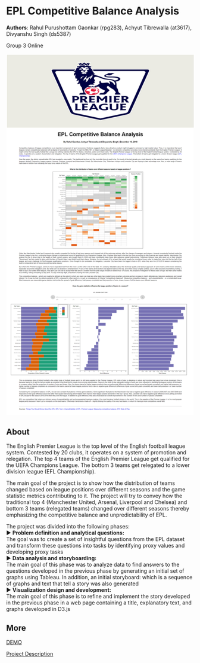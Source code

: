 # EPL Competitive Balance Analysis

**Authors**: Rahul Purushottam Gaonkar (rpg283), Achyut Tibrewalla (at3617), Divyanshu Singh (ds5387)

Group 3 Online

![Page_Screenshot](images/Page_Screenshot.png)

## About
The English Premier League is the top level of the English football league system. Contested by 20 clubs, it operates on a system of promotion and relegation. The top 4 teams of the English Premier League get qualified for the UEFA Champions League. The bottom 3 teams get relegated to a lower division league (EFL Championship).  

The main goal of the project is to show how the distribution of teams changed based on league positions over different seasons and the game statistic metrics contributing to it. The project will try to convey how the traditional top 4 (Manchester United, Arsenal, Liverpool and Chelsea) and bottom 3 teams (relegated teams) changed over different seasons thereby emphasizing the competitive balance and unpredictability of EPL.

The project was divided into the following phases:<br>
► **Problem definition and analytical questions:**<br>
The goal was to create a set of insightful questions from the EPL dataset and transform these questions into tasks by identifying proxy values and developing proxy tasks<br>
► **Data analysis and storyboarding:**<br>
The main goal of this phase was to analyze data to find answers to the questions developed in the previous phase by generating an initial set of graphs using Tableau. In addition, an initial storyboard: which is a sequence of graphs and text that tell a story was also generated<br>
► **Visualization design and development:**<br>
The main goal of this phase is to refine and implement the story developed in the previous phase in a web page containing a title, explanatory text, and graphs developed in D3.js<br>
## More
[DEMO](https://rahulgaonkar.github.io/EPL-Competitive-Balance-Analysis/)

[Project Description](Report/Information_Visualization_Project_Proposal.pdf)
